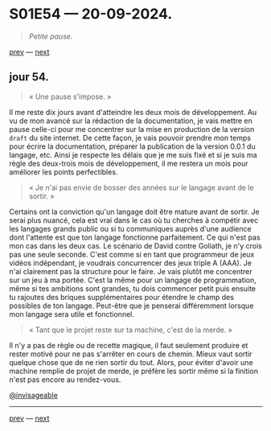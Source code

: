 # S01E54 — 20-09-2024.

> *Petite pause.*

[prev](S01E53-19-09-2024.md) — [next](S01E55-21-09-2024.md.md)

## jour 54.

> « Une pause s'impose. »

Il me reste dix jours avant d'atteindre les deux mois de développement. Au vu de mon avancé sur la rédaction de la documentation, je vais mettre en pause celle-ci pour me concentrer sur la mise en production de la version `draft` du site internet. De cette façon, je vais pouvoir prendre mon temps pour écrire la documentation, préparer la publication de la version 0.0.1 du langage, etc. Ainsi je respecte les délais que je me suis fixé et si je suis ma règle des deux-trois mois de développement, il me restera un mois pour améliorer les points perfectibles.

> « Je n'ai pas envie de bosser des années sur le langage avant de le sortir. »

Certains ont la conviction qu'un langage doit être mature avant de sortir. Je serai plus nuancé, cela est vrai dans le cas où tu cherches à compétir avec les langages grands public ou si tu communiques auprès d'une audience dont l'attente est que ton langage fonctionne parfaitement. Ce qui n'est pas mon cas dans les deux cas. Le scénario de David contre Goliath, je n'y crois pas une seule seconde. C'est comme si en tant que programmeur de jeux vidéos indépendant, je voudrais concurrencer des jeux triple A (AAA). Je n'ai clairement pas la structure pour le faire. Je vais plutôt me concentrer sur un jeu à ma portée. C'est la même pour un langage de programmation, même si tes ambitions sont grandes, tu dois commencer petit puis ensuite tu rajoutes des briques supplémentaires pour étendre le champ des possibles de ton langage. Peut-être que je penserai différemment lorsque mon langage sera utile et fonctionnel.

> « Tant que le projet reste sur ta machine, c'est de la merde. »

Il n'y a pas de règle ou de recette magique, il faut seulement produire et rester motivé pour ne pas s'arrêter en cours de chemin. Mieux vaut sortir quelque chose que de ne rien sortir du tout. Alors, pour éviter d'avoir une machine remplie de projet de merde, je préfère les sortir même si la finition n'est pas encore au rendez-vous.

[@invisageable](https://twitter.com/invisageable)   

---

[prev](S01E53-19-09-2024.md) — [next](S01E55-21-09-2024.md)   
